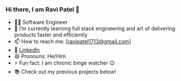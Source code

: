 ### Hi there, I am Ravi Patel 👋

<!--
**RaviPatel1713/RaviPatel1713** is a ✨ _special_ ✨ repository because its `README.md` (this file) appears on your GitHub profile. -->

- 👨‍💻 Software Engineer
- 🌱 I’m currently learning full stack engineering and art of delivering products faster and efficiently 
- 📫 How to reach me: [ravipatel1713@gmail.com]
- 🔗 [LinkedIn](https://www.linkedin.com/in/yourprofile)
- 😄 Pronouns: He/Him 
- ⚡ Fun fact: I am chronic binge watcher 😉
- 📚 Check out my previous projects below!

<!-- - 🌐 [Personal Website](https://www.example.com) -->

